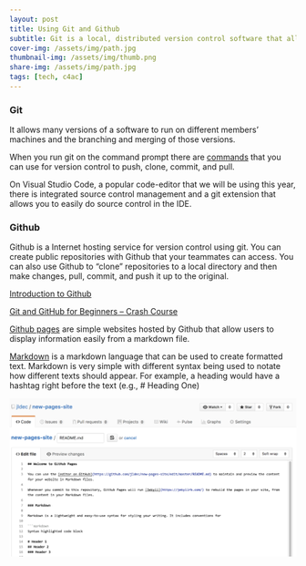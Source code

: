 ```yaml
---
layout: post
title: Using Git and Github
subtitle: Git is a local, distributed version control software that allows programmers to coordinate developing code separately.
cover-img: /assets/img/path.jpg
thumbnail-img: /assets/img/thumb.png
share-img: /assets/img/path.jpg
tags: [tech, c4ac]
---
```

### Git

It allows many versions of a software to run on different members’ machines and the branching and merging of those versions. 

When you run git on the command prompt there are [commands](https://git-scm.com/docs) that you can use for version control to push, clone, commit, and pull.

On Visual Studio Code, a popular code-editor that we will be using this year, there is integrated source control management and a git extension that allows you to easily do source control in the IDE.

### Github

Github is a Internet hosting service for version control using git. You can create public repositories with Github that your teammates can access. You can also use Github to “clone” repositories to a local directory and then make changes, pull, commit, and push it up to the original.

[Introduction to Github](https://digital.gov/resources/an-introduction-github/)

[Git and GitHub for Beginners – Crash Course](https://www.youtube.com/watch?v=RGOj5yH7evk)

[Github pages](https://pages.github.com/) are simple websites hosted by Github that allow users to display information easily from a markdown file. 

[Markdown](https://www.markdownguide.org/getting-started/) is a markdown language that can be used to create formatted text. Markdown is very simple with different syntax being used to notate how different texts should appear. For example, a heading would have a hashtag right before the text  (e.g., # Heading One)

![Github](/assets/img/github.png)